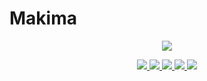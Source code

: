 # Makima 
<p align="center"><a href="https://github.com/otakubinge/Makima-Robot"><img src="https://te.legra.ph/file/2028173f7eb48db2699ae.jpg"></a></p>


<p align="center">
<a href="https://github.com/otakubinge/Makima-Robot/network/members"><img src="https://img.shields.io/github/forks/otakubinge/Makima-Robot?style=social" />
<img src="https://img.shields.io/github.com/otakubinge/Makima-Robot?style=social" />
<img src="https://img.shields.io/github/watchers/otakubinge/Makima-Robot?style=social" />
<a href="https://github.com/otakubinge/Makima-Robot"><img src="https://img.shields.io/github/repo-size/otakubinge/Makima-Robot?style=social&logo=github" />
<a href="https://perso.crans.org/besson/LICENSE.html"><img src="https://img.shields.io/badge/License-GPLv3-blue.svg?style=social&logo=github" />


